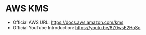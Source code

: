 # AWS KMS
- Official AWS URL: https://docs.aws.amazon.com/kms
- Official YouTube Introduction: https://youtu.be/8Z0wsE2HoSo

